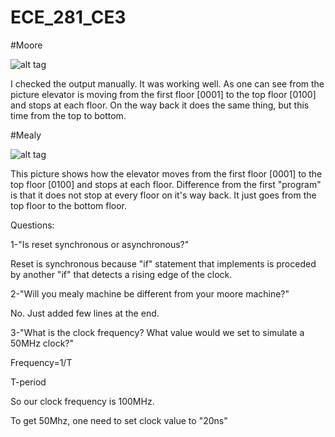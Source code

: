 ECE_281_CE3
===========

#Moore

![alt tag](http://s21.postimg.org/y7vkwh8o7/moore_screenshot.jpg)

I checked the output manually. It was working well. As one can see from the picture elevator is moving from the first floor [0001] to the top floor [0100] and stops at each floor. On the way back it does the same thing, but this time from the top to bottom. 


#Mealy 

![alt tag](http://s1.postimg.org/kg3q25jhr/Mealy_screenshot.jpg)

This picture shows how the elevator moves from the first floor [0001] to the top floor [0100] and stops at each floor. Difference from the first "program" is that it does not stop at every floor on it's way back. It just goes from the top floor to the bottom floor.

Questions:

1-"Is reset synchronous or asynchronous?"

Reset is synchronous because "if" statement that implements is proceded by another "if" that detects a rising edge of the clock.

2-"Will you mealy machine be different from your moore machine?"

No. Just added few lines at the end.

3-"What is the clock frequency? What value would we set to simulate a 50MHz clock?"

Frequency=1/T 

T-period

So our clock frequency is 100MHz. 

To get 50Mhz, one need to set clock value to "20ns"

